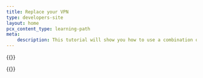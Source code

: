 ```yaml
---
title: Replace your VPN
type: developers-site
layout: home
pcx_content_type: learning-path
meta:
    description: This tutorial will show you how to use a combination of Cloudflare products to address use cases typically served by a VPN.
---
```


{{<dynamic-learning-path-header file="replace-vpn.json">}}

{{<Vue name="DynamicLearningPath"/>}}